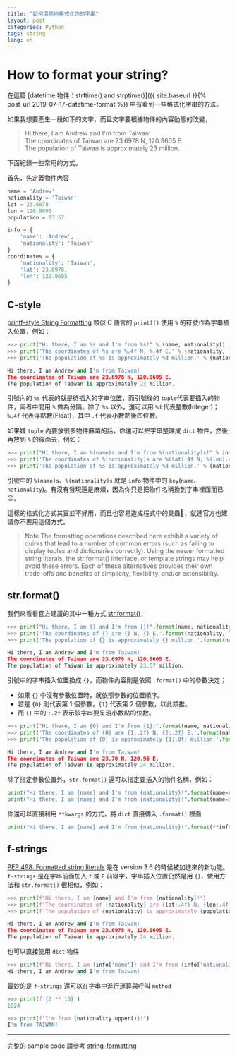 ```yaml
---
title: "如何漂亮地格式化你的字串"
layout: post
categories: Python
tags: string
lang: en
---
```


How to format your string?
===

在這篇 [datetime 物件：strftime() and strptime()]({{ site.baseurl }}{% post_url 2019-07-17-datetime-format %}) 中有看到一些格式化字串的方法。

如果我想要產生一段如下的文字，而且文字要根據物件的內容動態的改變，
> Hi there, I am Andrew and I'm from Taiwan!<br>
> The coordinates of Taiwan are 23.6978 N, 120.9605 E.<br>
> The population of Taiwan is approximately 23 million.

下面紀錄一些常用的方式。

首先，先定義物件內容
```python
name = 'Andrew'
nationality = 'Taiwan'
lat = 23.6978
lon = 120.9605
population = 23.57

info = {
    'name': 'Andrew',
    'nationality': 'Taiwan'
}
coordinates = {
    'nationality': 'Taiwan',
    'lat': 23.6978,
    'lon': 120.9605
}
```

## C-style
[printf-style String Formatting](https://docs.python.org/3/library/stdtypes.html#printf-style-string-formatting) 類似 C 語言的 `printf()` 使用 `%` 的符號作為字串插入位置，例如：
```python
>>> print("Hi there, I am %s and I'm from %s!" % (name, nationality))
>>> print('The coordinates of %s are %.4f N, %.4f E.' % (nationality, lat, lon))
>>> print('The population of %s is approximately %d million.' % (nationality, population))

Hi there, I am Andrew and I'm from Taiwan!
The coordinates of Taiwan are 23.6978 N, 120.9605 E.
The population of Taiwan is approximately 23 million.
```

引號內的 `%s` 代表的就是待插入的字串位置，而引號後的 `tuple`代表要插入的物件，兩者中間用 `%` 做為分隔。除了 `%s` 以外，還可以用 `%d` 代表整數(Integer)；`%.4f` 代表浮點數(Float)，其中 `.f` 代表小數點後四位數。

如果嫌 `tuple` 內要放很多物件麻煩的話，你還可以把字串整理成 `dict` 物件，然後再放到 `%` 的後面去，例如：
```python
>>> print("Hi there, I am %(name)s and I'm from %(nationality)s!" % info)
>>> print('The coordinates of %(nationality)s are %(lat).4f N, %(lon).4f E.' % (coordinates))
>>> print('The population of %s is approximately %d million.' % (nationality, population))
```

引號中的 `%(name)s`、`%(nationality)s` 就是 `info` 物件中的 `key`(`name`、`nationality`)。有沒有發現還是麻煩，因為你只是把物件名稱換到字串裡面而已:neutral_face:。

這樣的格式化方式其實並不好用，而且也容易造成程式中的臭蟲:bug:，就連官方也建議你不要用這個方式。

>Note The formatting operations described here exhibit a variety of quirks that lead to a number of common errors (such as failing to display tuples and dictionaries correctly). Using the newer formatted string literals, the str.format() interface, or template strings may help avoid these errors. Each of these alternatives provides their own trade-offs and benefits of simplicity, flexibility, and/or extensibility.

## str.format()
我們來看看官方建議的其中一種方式 [str.format()](https://docs.python.org/3/library/stdtypes.html#str.format)，

```python
>>> print("Hi there, I am {} and I'm from {}!".format(name, nationality))
>>> print('The coordinates of {} are {} N, {} E.'.format(nationality, lat, lon))
>>> print('The population of {} is approximately {} million.'.format(nationality, population))

Hi there, I am Andrew and I'm from Taiwan!
The coordinates of Taiwan are 23.6978 N, 120.9605 E.
The population of Taiwan is approximately 23.57 million.
```

引號中的字串插入位置換成 `{}`，而物件內容則是依照 `.format()` 中的參數決定；
- 如果 `{}` 中沒有參數位置時，就依照參數的位置順序。
- 若是 `{0}` 則代表第 1 個參數，`{1}` 代表第 2 個參數，以此類推。
- 而 `{}` 中的 `:.2f` 表示該字串要呈現小數點的位數。

```python
>>> print("Hi there, I am {0} and I'm from {1}!".format(name, nationality))
>>> print('The coordinates of {0} are {1:.2f} N, {2:.2f} E.'.format(nationality, lat, lon))
>>> print('The population of {0} is approximately {1:.0f} million.'.format(nationality, population))

Hi there, I am Andrew and I'm from Taiwan!
The coordinates of Taiwan are 23.70 N, 120.96 E.
The population of Taiwan is approximately 24 million.
```

除了指定參數位置外，`str.format()` 還可以指定要插入的物件名稱，例如：
```python
print("Hi there, I am {name} and I'm from {nationality}!".format(name=name, nationality=nationality))
print("Hi there, I am {name} and I'm from {nationality}!".format(name=info['name'], nationality=info['nationality']))
```

你還可以直接利用 `**kwargs` 的方式，將 `dict` 直接傳入 `.format()` 裡面
```python
print("Hi there, I am {name} and I'm from {nationality}!".format(**info))
```

## f-strings
[PEP 498: Formatted string literals](https://docs.python.org/3/whatsnew/3.6.html#whatsnew36-pep498) 是在 version 3.6 的時候被加進來的新功能。`f-strings` 是在字串前面加入 `f` 或 `F` 前綴字，字串插入位置仍然是用 `{}`，使用方法和 `str.format()` 很相似，例如：
```python
>>> print(f"Hi there, I am {name} and I'm from {nationality}!")
>>> print(f'The coordinates of {nationality} are {lat:.4f} N, {lon:.4f} E.')
>>> print(f'The population of {nationality} is approximately {population:.0f} million.')

Hi there, I am Andrew and I'm from Taiwan!
The coordinates of Taiwan are 23.6978 N, 120.9605 E.
The population of Taiwan is approximately 24 million.
```

也可以直接使用 `dict` 物件
```python
>>> print(f"Hi there, I am {info['name']} and I'm from {info['nationality']}!")
Hi there, I am Andrew and I'm from Taiwan!
```

最妙的是 `f-strings` 還可以在字串中進行運算與呼叫 `method`
```python
>>> print(f'{2 ** 10}')
1024

>>> print(f"I'm from {nationality.upper()}!")
I'm from TAIWAN!
```

---
完整的 sample code 請參考 [string-formatting](https://github.com/orcahmlee/lab-technical-note/blob/master/Python/string/string-formatting.ipynb)
